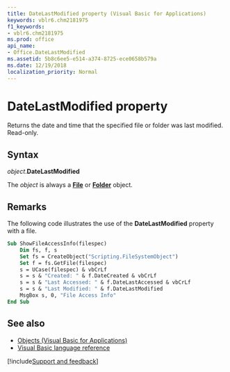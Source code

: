 ```yaml
---
title: DateLastModified property (Visual Basic for Applications)
keywords: vblr6.chm2181975
f1_keywords:
- vblr6.chm2181975
ms.prod: office
api_name:
- Office.DateLastModified
ms.assetid: 5b8c6ee5-e514-a374-8725-ece0658b579a
ms.date: 12/19/2018
localization_priority: Normal
---
```



# DateLastModified property

Returns the date and time that the specified file or folder was last modified. Read-only.

## Syntax

_object_.**DateLastModified**

The _object_ is always a **[File](file-object.md)** or **[Folder](folder-object.md)** object.

## Remarks

The following code illustrates the use of the **DateLastModified** property with a file.

```vb
Sub ShowFileAccessInfo(filespec)
    Dim fs, f, s
    Set fs = CreateObject("Scripting.FileSystemObject")
    Set f = fs.GetFile(filespec)
    s = UCase(filespec) & vbCrLf
    s = s & "Created: " & f.DateCreated & vbCrLf
    s = s & "Last Accessed: " & f.DateLastAccessed & vbCrLf
    s = s & "Last Modified: " & f.DateLastModified  
    MsgBox s, 0, "File Access Info"
End Sub
```

## See also

- [Objects (Visual Basic for Applications)](../objects-visual-basic-for-applications.md)
- [Visual Basic language reference](visual-basic-language-reference.md)

[!include[Support and feedback](~/includes/feedback-boilerplate.md)]
